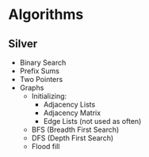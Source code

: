 # Algorithms

## Silver
- Binary Search
- Prefix Sums
- Two Pointers
- Graphs
  - Initializing:
    - Adjacency Lists
    - Adjacency Matrix
    - Edge Lists (not used as often)
  - BFS (Breadth First Search)
  - DFS (Depth First Search)
  - Flood fill
